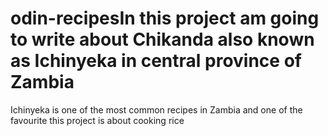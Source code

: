 # odin-recipesIn this project am going to write about Chikanda also known as Ichinyeka in central province of Zambia
Ichinyeka is one of the most common recipes in Zambia and one of the favourite
this project is about cooking rice
